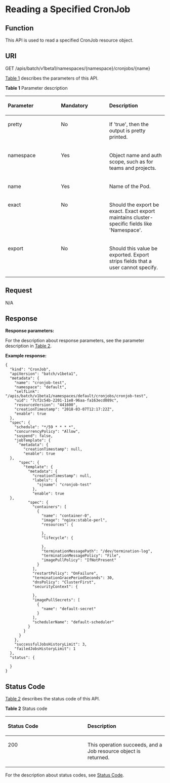 # Reading a Specified CronJob<a name="cce_02_0228"></a>

## Function<a name="section34495516"></a>

This API is used to read a specified CronJob resource object.

## URI<a name="section42024188"></a>

GET /apis/batch/v1beta1/namespaces/\{namespace\}/cronjobs/\{name\}

[Table 1](#d0e41471)  describes the parameters of this API.

**Table  1**  Parameter description

<a name="d0e41471"></a>
<table><thead align="left"><tr id="row14497772"><th class="cellrowborder" valign="top" width="33.33333333333333%" id="mcps1.2.4.1.1"><p id="p65652297517"><a name="p65652297517"></a><a name="p65652297517"></a>Parameter</p>
</th>
<th class="cellrowborder" valign="top" width="30.303030303030305%" id="mcps1.2.4.1.2"><p id="p165661629135114"><a name="p165661629135114"></a><a name="p165661629135114"></a>Mandatory</p>
</th>
<th class="cellrowborder" valign="top" width="36.36363636363636%" id="mcps1.2.4.1.3"><p id="p14567629115114"><a name="p14567629115114"></a><a name="p14567629115114"></a>Description</p>
</th>
</tr>
</thead>
<tbody><tr id="row66636327"><td class="cellrowborder" valign="top" width="33.33333333333333%" headers="mcps1.2.4.1.1 "><p id="p28833370"><a name="p28833370"></a><a name="p28833370"></a>pretty</p>
</td>
<td class="cellrowborder" valign="top" width="30.303030303030305%" headers="mcps1.2.4.1.2 "><p id="p53801671"><a name="p53801671"></a><a name="p53801671"></a>No</p>
</td>
<td class="cellrowborder" valign="top" width="36.36363636363636%" headers="mcps1.2.4.1.3 "><p id="p62968084"><a name="p62968084"></a><a name="p62968084"></a>If 'true', then the output is pretty printed.</p>
</td>
</tr>
<tr id="row29841846"><td class="cellrowborder" valign="top" width="33.33333333333333%" headers="mcps1.2.4.1.1 "><p id="p1270455"><a name="p1270455"></a><a name="p1270455"></a>namespace</p>
</td>
<td class="cellrowborder" valign="top" width="30.303030303030305%" headers="mcps1.2.4.1.2 "><p id="p35797996"><a name="p35797996"></a><a name="p35797996"></a>Yes</p>
</td>
<td class="cellrowborder" valign="top" width="36.36363636363636%" headers="mcps1.2.4.1.3 "><p id="p13956541"><a name="p13956541"></a><a name="p13956541"></a>Object name and auth scope, such as for teams and projects.</p>
</td>
</tr>
<tr id="row58500012"><td class="cellrowborder" valign="top" width="33.33333333333333%" headers="mcps1.2.4.1.1 "><p id="p40880564"><a name="p40880564"></a><a name="p40880564"></a>name</p>
</td>
<td class="cellrowborder" valign="top" width="30.303030303030305%" headers="mcps1.2.4.1.2 "><p id="p22991372"><a name="p22991372"></a><a name="p22991372"></a>Yes</p>
</td>
<td class="cellrowborder" valign="top" width="36.36363636363636%" headers="mcps1.2.4.1.3 "><p id="p50361820"><a name="p50361820"></a><a name="p50361820"></a>Name of the Pod.</p>
</td>
</tr>
<tr id="row50603201"><td class="cellrowborder" valign="top" width="33.33333333333333%" headers="mcps1.2.4.1.1 "><p id="p5218617"><a name="p5218617"></a><a name="p5218617"></a>exact</p>
</td>
<td class="cellrowborder" valign="top" width="30.303030303030305%" headers="mcps1.2.4.1.2 "><p id="p20054846"><a name="p20054846"></a><a name="p20054846"></a>No</p>
</td>
<td class="cellrowborder" valign="top" width="36.36363636363636%" headers="mcps1.2.4.1.3 "><p id="p13829815"><a name="p13829815"></a><a name="p13829815"></a>Should the export be exact. Exact export maintains cluster-specific fields like 'Namespace'.</p>
</td>
</tr>
<tr id="row57359475"><td class="cellrowborder" valign="top" width="33.33333333333333%" headers="mcps1.2.4.1.1 "><p id="p15605878"><a name="p15605878"></a><a name="p15605878"></a>export</p>
</td>
<td class="cellrowborder" valign="top" width="30.303030303030305%" headers="mcps1.2.4.1.2 "><p id="p56116577"><a name="p56116577"></a><a name="p56116577"></a>No</p>
</td>
<td class="cellrowborder" valign="top" width="36.36363636363636%" headers="mcps1.2.4.1.3 "><p id="p49148893"><a name="p49148893"></a><a name="p49148893"></a>Should this value be exported. Export strips fields that a user cannot specify.</p>
</td>
</tr>
</tbody>
</table>

## Request<a name="section42673379"></a>

N/A

## Response<a name="section48516097"></a>

**Response parameters:**

For the description about response parameters, see the parameter description in  [Table 2](creating-a-job.md#table8040885).

**Example response:**

```
{
  "kind": "CronJob",
  "apiVersion": "batch/v1beta1",
  "metadata": {
    "name": "cronjob-test",
    "namespace": "default",
    "selfLink": "/apis/batch/v1beta1/namespaces/default/cronjobs/cronjob-test",
    "uid": "7cf2c54b-2201-11e8-96aa-fa163ecd089c",
    "resourceVersion": "441600",
    "creationTimestamp": "2018-03-07T12:17:22Z",
    "enable": true
  },
  "spec": {
    "schedule": "*/59 * * * *",
    "concurrencyPolicy": "Allow",
    "suspend": false,
    "jobTemplate": {
      "metadata": {
        "creationTimestamp": null,
        "enable": true
  },
      "spec": {
        "template": {
          "metadata": {
            "creationTimestamp": null,
            "labels": {
              "sjname": "cronjob-test"
            },
            "enable": true
  },
          "spec": {
            "containers": [
              {
                "name": "container-0",
                "image": "nginx:stable-perl",
                "resources": {

                },
                "lifecycle": {

                },
                "terminationMessagePath": "/dev/termination-log",
                "terminationMessagePolicy": "File",
                "imagePullPolicy": "IfNotPresent"
              }
            ],
            "restartPolicy": "OnFailure",
            "terminationGracePeriodSeconds": 30,
            "dnsPolicy": "ClusterFirst",
            "securityContext": {

            },
            "imagePullSecrets": [
              {
                "name": "default-secret"
              }
            ],
            "schedulerName": "default-scheduler"
          }
        }
      }
    },
    "successfulJobsHistoryLimit": 3,
    "failedJobsHistoryLimit": 1
  },
  "status": {

  }
}
```

## Status Code<a name="section33991695"></a>

[Table 2](#d0e41570)  describes the status code of this API.

**Table  2**  Status code

<a name="d0e41570"></a>
<table><thead align="left"><tr id="row22801529"><th class="cellrowborder" valign="top" width="50%" id="mcps1.2.3.1.1"><p id="p34984551"><a name="p34984551"></a><a name="p34984551"></a>Status Code</p>
</th>
<th class="cellrowborder" valign="top" width="50%" id="mcps1.2.3.1.2"><p id="p15176386"><a name="p15176386"></a><a name="p15176386"></a>Description</p>
</th>
</tr>
</thead>
<tbody><tr id="row21327729"><td class="cellrowborder" valign="top" width="50%" headers="mcps1.2.3.1.1 "><p id="p49824477"><a name="p49824477"></a><a name="p49824477"></a>200</p>
</td>
<td class="cellrowborder" valign="top" width="50%" headers="mcps1.2.3.1.2 "><p id="p9250797"><a name="p9250797"></a><a name="p9250797"></a>This operation succeeds, and a Job resource object is returned.</p>
</td>
</tr>
</tbody>
</table>

For the description about status codes, see  [Status Code](status-code.md).

